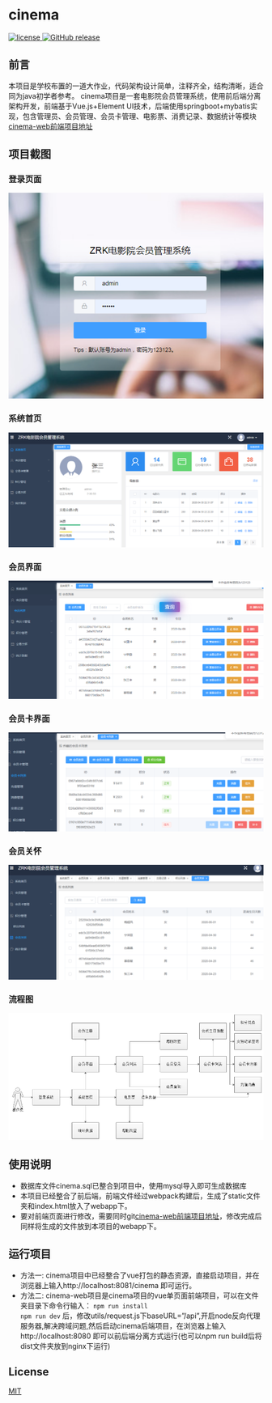 # cinema
  <a href="https://github.com/Advancedpawn2020/cinema/blob/master/LICENSE">
    <img src="https://img.shields.io/github/license/mashape/apistatus.svg" alt="license">
  </a>
  <a href="https://github.com/Advancedpawn2020/cinema/releases">
    <img src="https://img.shields.io/github/release/Advancedpawn2020/cinema.svg" alt="GitHub release">
  </a>

## 前言
本项目是学校布置的一道大作业，代码架构设计简单，注释齐全，结构清晰，适合同为java初学者参考。
cinema项目是一套电影院会员管理系统，使用前后端分离架构开发，前端基于Vue.js+Element UI技术，后端使用springboot+mybatis实现，包含管理员、会员管理、会员卡管理、电影票、消费记录、数据统计等模块
[cinema-web前端项目地址](https://github.com/Advancedpawn2020/cinema-web)

## 项目截图

### 登录页面

![Image text](https://github.com/Advancedpawn2020/cinema/blob/master/src/main/webapp/projectimg/1.png?raw=true)

### 系统首页

![Image text](https://github.com/Advancedpawn2020/cinema/blob/master/src/main/webapp/projectimg/2.png?raw=true)

### 会员界面

![Image text](https://github.com/Advancedpawn2020/cinema/blob/master/src/main/webapp/projectimg/3.png?raw=true)

### 会员卡界面

![Image text](https://github.com/Advancedpawn2020/cinema/blob/master/src/main/webapp/projectimg/4.png?raw=true)

### 会员关怀

![Image text](https://github.com/Advancedpawn2020/cinema/blob/master/src/main/webapp/projectimg/9.png?raw=true)

### 流程图
![Image text](https://github.com/Advancedpawn2020/cinema/blob/master/src/main/webapp/projectimg/flowchart.png?raw=true)
                         
## 使用说明
* 数据库文件cinema.sql已整合到项目中，使用mysql导入即可生成数据库
* 本项目已经整合了前后端，前端文件经过webpack构建后，生成了static文件夹和index.html放入了webapp下。
* 要对前端页面进行修改，需要同时git[cinema-web前端项目地址](https://github.com/Advancedpawn2020/cinema-web)，修改完成后
同样将生成的文件放到本项目的webapp下。      

## 运行项目
* 方法一: cinema项目中已经整合了vue打包的静态资源，直接启动项目，并在浏览器上输入http://localhost:8081/cinema 即可运行。                                                                         
* 方法二: cinema-web项目是cinema项目的vue单页面前端项目，可以在文件夹目录下命令行输入：
`npm run install`                                                                                          
`npm run dev`
后，修改utils/request.js下baseURL=”/api”,开启node反向代理服务器,解决跨域问题,然后启动cinema后端项目，在浏览器上输入 http://localhost:8080 即可以前后端分离方式运行(也可以npm run build后将dist文件夹放到nginx下运行)

## License
[MIT](https://github.com/Advancedpawn2020/cinema/blob/master/LICENSE)

